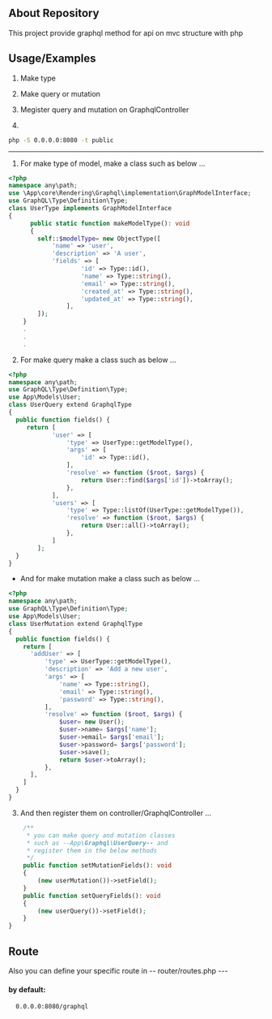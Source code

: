 ## About Repository

This project provide graphql method for api on mvc structure with php



## Usage/Examples

1. Make type

2. Make query or mutation

3. Megister query and mutation on GraphqlController

4.
```bash 
php -S 0.0.0.0:8080 -t public
```

----
1. For make type of model, make a class such as below ...

```php
<?php
namespace any\path;
use \App\core\Rendering\Graphql\implementation\GraphModelInterface;
use GraphQL\Type\Definition\Type;
class UserType implements GraphModelInterface
{
      public static function makeModelType(): void
      {
        self::$modelType= new ObjectType([
            'name' => 'user',
            'description' => 'A user',
            'fields' => [
                    'id' => Type::id(),
                    'name' => Type::string(),
                    'email' => Type::string(),
                    'created_at' => Type::string(),
                    'updated_at' => Type::string(),
                ],
        ]); 
    }
    .
    .
    .
```
2. For make query make a class such as below ...

```php
<?php
namespace any\path;
use GraphQL\Type\Definition\Type;
use App\Models\User;
class UserQuery extend GraphqlType
{
  public function fields() {
     return [
            'user' => [
                'type' => UserType::getModelType(),
                'args' => [
                    'id' => Type::id(),
                ],
                'resolve' => function ($root, $args) {
                    return User::find($args['id'])->toArray();
                },
            ],
            'users' => [
                'type' => Type::listOf(UserType::getModelType()),
                'resolve' => function ($root, $args) {
                    return User::all()->toArray();
                },
            ]
        ];
  }
}
```

- And for make mutation make a class such as below ...

```php
<?php
namespace any\path;
use GraphQL\Type\Definition\Type;
use App\Models\User;
class UserMutation extend GraphqlType
{
  public function fields() {
    return [
      'addUser' => [
          'type' => UserType::getModelType(),
          'description' => 'Add a new user',
          'args' => [
              'name' => Type::string(),
              'email' => Type::string(),
              'password' => Type::string(),
          ],
          'resolve' => function ($root, $args) {
              $user= new User();
              $user->name= $args['name'];
              $user->email= $args['email'];
              $user->password= $args['password'];
              $user->save();
              return $user->toArray();
          },
      ],
    ]
  }
}
```

3. And then register them on controller/GraphqlController ...

```php
    /**
     * you can make query and mutation classes
     * such as --App\Graphql\UserQuery-- and
     * register them in the below methods
     */
    public function setMutationFields(): void
    {
        (new userMutation())->setField();
    }
    public function setQueryFields(): void
    {
        (new userQuery())->setField();
    }
}
```



## Route

Also you can define your specific route in
-- router/routes.php ---
#### by default:
```http
  0.0.0.0:8080/graphql
```